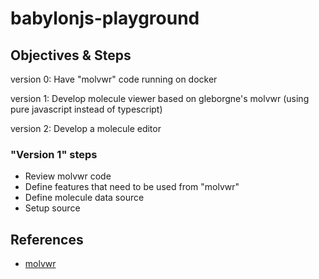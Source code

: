 # babylonjs-playground

## Objectives & Steps

version 0: Have "molvwr" code running on docker

version 1: Develop molecule viewer based on gleborgne's molvwr (using pure javascript instead of typescript)

version 2: Develop a molecule editor

### "Version 1" steps

* Review molvwr code
* Define features that need to be used from "molvwr"
* Define molecule data source
* Setup source


## References

* [molvwr](https://github.com/gleborgne/molvwr)

